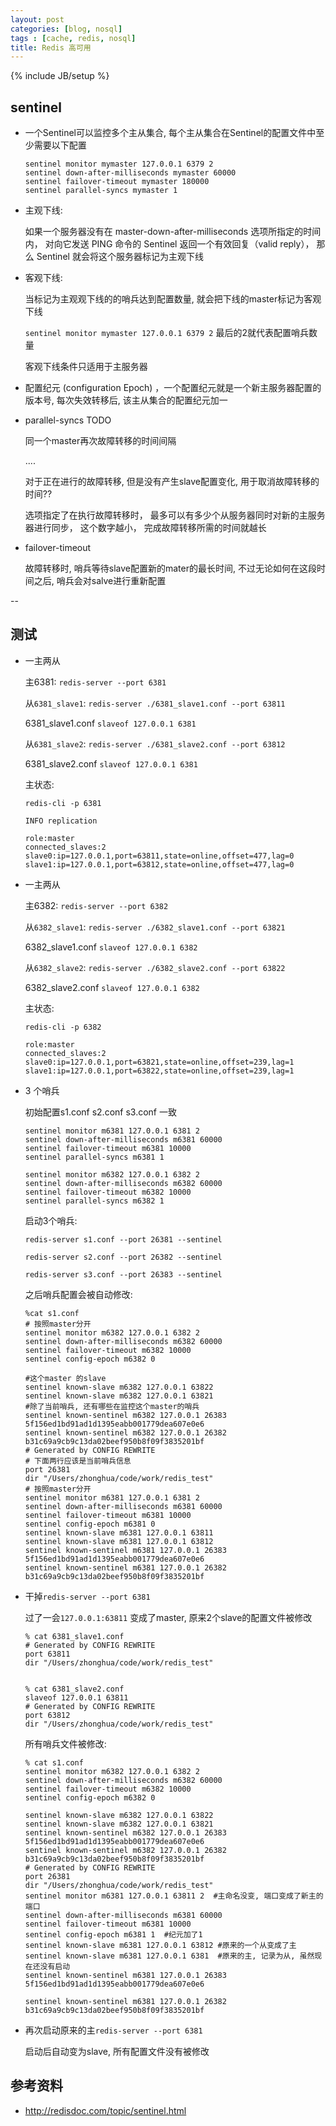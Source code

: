 ```yaml
---
layout: post
categories: [blog, nosql]
tags : [cache, redis, nosql]
title: Redis 高可用
---
```

{% include JB/setup %}



## sentinel

* 一个Sentinel可以监控多个主从集合, 每个主从集合在Sentinel的配置文件中至少需要以下配置

      sentinel monitor mymaster 127.0.0.1 6379 2
      sentinel down-after-milliseconds mymaster 60000
      sentinel failover-timeout mymaster 180000
      sentinel parallel-syncs mymaster 1

* 主观下线:

  如果一个服务器没有在 master-down-after-milliseconds 选项所指定的时间内， 对向它发送 PING 命令的 Sentinel 返回一个有效回复（valid reply）， 那么 Sentinel 就会将这个服务器标记为主观下线

* 客观下线:

  当标记为主观观下线的的哨兵达到配置数量, 就会把下线的master标记为客观下线

  `sentinel monitor mymaster 127.0.0.1 6379 2` 最后的2就代表配置哨兵数量

  客观下线条件只适用于主服务器

* 配置纪元 (configuration Epoch) ，一个配置纪元就是一个新主服务器配置的版本号, 每次失效转移后, 该主从集合的配置纪元加一

* parallel-syncs  TODO

  同一个master再次故障转移的时间间隔

  ....

  对于正在进行的故障转移, 但是没有产生slave配置变化, 用于取消故障转移的时间??

  选项指定了在执行故障转移时， 最多可以有多少个从服务器同时对新的主服务器进行同步， 这个数字越小， 完成故障转移所需的时间就越长

* failover-timeout

  故障转移时, 哨兵等待slave配置新的mater的最长时间, 不过无论如何在这段时间之后, 哨兵会对salve进行重新配置

--

## 测试

* 一主两从

  主6381: `redis-server --port 6381`

  从`6381_slave1`: `redis-server ./6381_slave1.conf --port 63811`

  6381_slave1.conf `slaveof 127.0.0.1 6381`

  从`6381_slave2`: `redis-server ./6381_slave2.conf --port 63812`

  6381_slave2.conf `slaveof 127.0.0.1 6381`

  主状态:

      redis-cli -p 6381

      INFO replication

      role:master
      connected_slaves:2
      slave0:ip=127.0.0.1,port=63811,state=online,offset=477,lag=0
      slave1:ip=127.0.0.1,port=63812,state=online,offset=477,lag=0


* 一主两从

  主6382: `redis-server --port 6382`

  从`6382_slave1`: `redis-server ./6382_slave1.conf --port 63821`

  6382_slave1.conf `slaveof 127.0.0.1 6382`

  从`6382_slave2`: `redis-server ./6382_slave2.conf --port 63822`

  6382_slave2.conf `slaveof 127.0.0.1 6382`

  主状态:

      redis-cli -p 6382

      role:master
      connected_slaves:2
      slave0:ip=127.0.0.1,port=63821,state=online,offset=239,lag=1
      slave1:ip=127.0.0.1,port=63822,state=online,offset=239,lag=1

* 3 个哨兵

  初始配置s1.conf s2.conf s3.conf 一致

      sentinel monitor m6381 127.0.0.1 6381 2
      sentinel down-after-milliseconds m6381 60000
      sentinel failover-timeout m6381 10000
      sentinel parallel-syncs m6381 1

      sentinel monitor m6382 127.0.0.1 6382 2
      sentinel down-after-milliseconds m6382 60000
      sentinel failover-timeout m6382 10000
      sentinel parallel-syncs m6382 1

  启动3个哨兵:

      redis-server s1.conf --port 26381 --sentinel

      redis-server s2.conf --port 26382 --sentinel

      redis-server s3.conf --port 26383 --sentinel

  之后哨兵配置会被自动修改:


      %cat s1.conf
      # 按照master分开
      sentinel monitor m6382 127.0.0.1 6382 2
      sentinel down-after-milliseconds m6382 60000
      sentinel failover-timeout m6382 10000
      sentinel config-epoch m6382 0

      #这个master 的slave
      sentinel known-slave m6382 127.0.0.1 63822
      sentinel known-slave m6382 127.0.0.1 63821
      #除了当前哨兵, 还有哪些在监控这个master的哨兵
      sentinel known-sentinel m6382 127.0.0.1 26383 5f156ed1bd91ad1d1395eabb001779dea607e0e6
      sentinel known-sentinel m6382 127.0.0.1 26382 b31c69a9cb9c13da02beef950b8f09f3835201bf
      # Generated by CONFIG REWRITE
      # 下面两行应该是当前哨兵信息
      port 26381
      dir "/Users/zhonghua/code/work/redis_test"
      # 按照master分开
      sentinel monitor m6381 127.0.0.1 6381 2
      sentinel down-after-milliseconds m6381 60000
      sentinel failover-timeout m6381 10000
      sentinel config-epoch m6381 0
      sentinel known-slave m6381 127.0.0.1 63811
      sentinel known-slave m6381 127.0.0.1 63812
      sentinel known-sentinel m6381 127.0.0.1 26383 5f156ed1bd91ad1d1395eabb001779dea607e0e6
      sentinel known-sentinel m6381 127.0.0.1 26382 b31c69a9cb9c13da02beef950b8f09f3835201bf



* 干掉`redis-server --port 6381`

  过了一会`127.0.0.1:63811` 变成了master, 原来2个slave的配置文件被修改


      % cat 6381_slave1.conf
      # Generated by CONFIG REWRITE
      port 63811
      dir "/Users/zhonghua/code/work/redis_test"


      % cat 6381_slave2.conf
      slaveof 127.0.0.1 63811
      # Generated by CONFIG REWRITE
      port 63812
      dir "/Users/zhonghua/code/work/redis_test"

  所有哨兵文件被修改:

      % cat s1.conf
      sentinel monitor m6382 127.0.0.1 6382 2
      sentinel down-after-milliseconds m6382 60000
      sentinel failover-timeout m6382 10000
      sentinel config-epoch m6382 0

      sentinel known-slave m6382 127.0.0.1 63822
      sentinel known-slave m6382 127.0.0.1 63821
      sentinel known-sentinel m6382 127.0.0.1 26383 5f156ed1bd91ad1d1395eabb001779dea607e0e6
      sentinel known-sentinel m6382 127.0.0.1 26382 b31c69a9cb9c13da02beef950b8f09f3835201bf
      # Generated by CONFIG REWRITE
      port 26381
      dir "/Users/zhonghua/code/work/redis_test"
      sentinel monitor m6381 127.0.0.1 63811 2  #主命名没变, 端口变成了新主的端口
      sentinel down-after-milliseconds m6381 60000
      sentinel failover-timeout m6381 10000
      sentinel config-epoch m6381 1  #纪元加了1
      sentinel known-slave m6381 127.0.0.1 63812 #原来的一个从变成了主
      sentinel known-slave m6381 127.0.0.1 6381  #原来的主, 记录为从, 虽然现在还没有启动
      sentinel known-sentinel m6381 127.0.0.1 26383 5f156ed1bd91ad1d1395eabb001779dea607e0e6

      sentinel known-sentinel m6381 127.0.0.1 26382 b31c69a9cb9c13da02beef950b8f09f3835201bf


* 再次启动原来的主`redis-server --port 6381`

  启动后自动变为slave, 所有配置文件没有被修改


## 参考资料

* <http://redisdoc.com/topic/sentinel.html>


